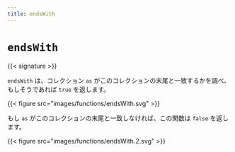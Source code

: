 ```yaml
---
title: endsWith
---
```


# `endsWith`

{{< signature >}}

`endsWith` は、コレクション `as` がこのコレクションの末尾と一致するかを調べ、もしそうであれば `true` を返します。

{{< figure src="images/functions/endsWith.svg" >}}

もし `as` がこのコレクションの末尾と一致しなければ、この関数は `false` を返します。

{{< figure src="images/functions/endsWith.2.svg" >}}
